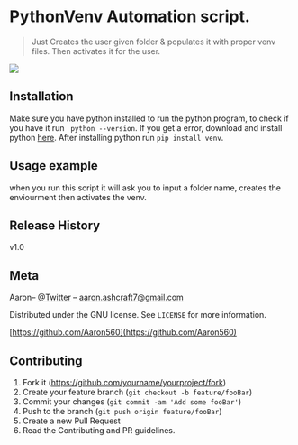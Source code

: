 # PythonVenv Automation script.
> Just Creates the user given folder & populates it with proper venv files. Then activates it for the user.

![](header.png)

## Installation
Make sure you have python installed to run the python program, to check if you have it run ``` python --version```. If you get a error, download and install python [here](https://www.python.org/). After installing python run ```pip install venv```.

## Usage example

when you run this script it will ask you to input a folder name, creates the enviourment then activates the venv.

## Release History
v1.0

## Meta

Aaron– [@Twitter](https://twitter.com/Blinker11696) – aaron.ashcraft7@gmail.com

Distributed under the GNU license. See ``LICENSE`` for more information.

[https://github.com/Aaron560](https://github.com/Aaron560)

## Contributing

1. Fork it (<https://github.com/yourname/yourproject/fork>)
2. Create your feature branch (`git checkout -b feature/fooBar`)
3. Commit your changes (`git commit -am 'Add some fooBar'`)
4. Push to the branch (`git push origin feature/fooBar`)
5. Create a new Pull Request
6. Read the Contributing and PR guidelines.
